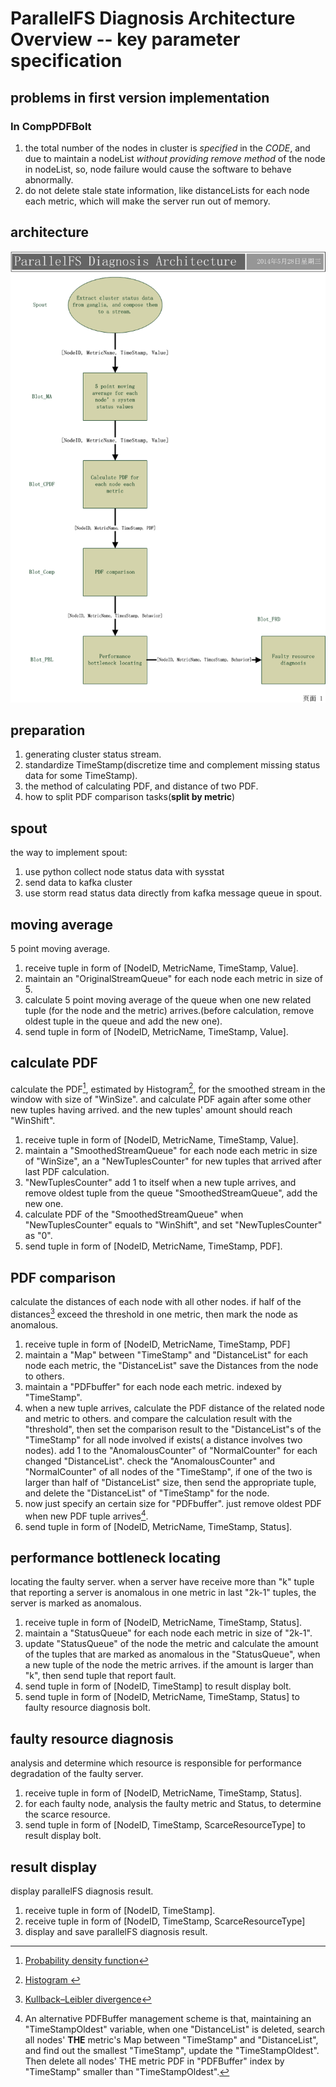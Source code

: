 # ParallelFS Diagnosis Architecture Overview -- key parameter specification
## problems in first version implementation
### In CompPDFBolt
1. the total number of the nodes in cluster is _specified_ in the _CODE_, and due to maintain a nodeList _without providing remove method_ of the node in nodeList, so, node failure would cause the software to behave abnormally.
2. do not delete stale state information, like distanceLists for each node each metric, which will make the server run out of memory.

## architecture
![architecture overview](./PFSD_overview.png)

## preparation

1. generating cluster status stream.
2. standardize TimeStamp(discretize time and complement missing status data for some TimeStamp).
3. the method of calculating PDF, and distance of two PDF.
4. how to split PDF comparison tasks(__split by metric__)

## spout
the way to implement spout:

1. use python collect node status data with sysstat
2. send data to kafka cluster
3. use storm read status data directly from kafka message queue in spout.

## moving average
5 point moving average. 

1. receive tuple in form of [NodeID, MetricName, TimeStamp, Value].
2. maintain an "OriginalStreamQueue" for each node each metric in size of 5.
3. calculate 5 point moving average of the queue when one new related tuple (for the node and the metric) arrives.(before calculation, remove oldest tuple in the queue and add the new one).
4. send tuple in form of [NodeID, MetricName, TimeStamp, Value].

## calculate PDF
calculate the PDF[^PDFcontinuous], estimated by Histogram[^Histogram], for the smoothed stream in the window with size of "WinSize". and calculate PDF again after some other new tuples having arrived. and the new tuples' amount should reach "WinShift".

1. receive tuple in form of [NodeID, MetricName, TimeStamp, Value].
2. maintain a "SmoothedStreamQueue" for each node each metric in size of "WinSize", an a "NewTuplesCounter" for new tuples that arrived after last PDF calculation.
3. "NewTuplesCounter" add 1 to itself when a new tuple arrives, and remove oldest tuple from the queue "SmoothedStreamQueue", add the new one.
4. calculate PDF of the "SmoothedStreamQueue" when "NewTuplesCounter" equals to "WinShift", and set "NewTuplesCounter" as "0".
5. send tuple in form of [NodeID, MetricName, TimeStamp, PDF].

## PDF comparison
calculate the distances of each node with all other nodes. if half of the distances[^KLdivergence] exceed the threshold in one metric, then mark the node as anomalous.

1. receive tuple in form of [NodeID, MetricName, TimeStamp, PDF]
2. maintain a "Map" between "TimeStamp" and "DistanceList" for each node each metric, the "DistanceList" save the Distances from the node to others.
3. maintain a "PDFbuffer" for each node each metric. indexed by "TimeStamp".
4. when a new tuple arrives, calculate the PDF distance of the related node and metric to others. and compare the calculation result with the "threshold", then set the comparison result to the "DistanceList"s of the "TimeStamp" for all node involved if exists( a distance involves two nodes). add 1 to the "AnomalousCounter" of "NormalCounter" for each changed "DistanceList". check the "AnomalousCounter" and "NormalCounter" of all nodes of the "TimeStamp", if one of the two is larger than half of "DistanceList" size, then send the appropriate tuple, and delete the "DistanceList" of "TimeStamp" for the node.
5. now just specify an certain size for "PDFbuffer". just remove oldest PDF when new PDF tuple arrives[^PDFbufferAlternativeManage].
6. send tuple in form of [NodeID, MetricName, TimeStamp, Status].

## performance bottleneck locating
locating the faulty server. when a server have receive more than "k" tuple that reporting a server is anomalous in one metric in last "2k-1" tuples, the server is marked as anomalous.

1. receive tuple in form of [NodeID, MetricName, TimeStamp, Status].
2. maintain a "StatusQueue" for each node each metric in size of "2k-1".
3. update "StatusQueue" of the node the metric and calculate the amount of the tuples that are marked as anomalous in the "StatusQueue", when a new tuple of the node the metric arrives. if the amount is larger than "k", then send tuple that report fault.
4. send tuple in form of [NodeID, TimeStamp] to result display bolt.
5. send tuple in form of [NodeID, MetricName, TimeStamp, Status] to faulty resource diagnosis bolt.

## faulty resource diagnosis
analysis and determine which resource is responsible for performance degradation of the faulty server.

1. receive tuple in form of [NodeID, MetricName, TimeStamp, Status].
2. for each faulty node, analysis the faulty metric and Status, to determine the scarce resource.
3. send tuple in form of [NodeID, TimeStamp, ScarceResourceType] to result display bolt.

## result display
display parallelFS diagnosis result.

1. receive tuple in form of [NodeID, TimeStamp].
2. receive tuple in form of [NodeID, TimeStamp, ScarceResourceType]
3. display and save parallelFS diagnosis result.

[^PDFbufferAlternativeManage]: An alternative PDFBuffer management scheme is that, maintaining an "TimeStampOldest" variable, when one "DistanceList" is deleted, search all nodes' __THE__ metric's Map between "TimeStamp" and "DistanceList", and find out the smallest "TimeStamp", update the "TimeStampOldest". Then delete all nodes' THE metric PDF in "PDFBuffer" index by "TimeStamp" smaller than "TimeStampOldest".

[^KLdivergence]: [Kullback–Leibler divergence](http://en.wikipedia.org/wiki/Kullback–Leibler_divergence)

[^PDFcontinuous]: [Probability density function](http://en.wikipedia.org/wiki/Probability_density_function)

[^Histogram]: [ Histogram ](http://en.wikipedia.org/wiki/Histogram)
